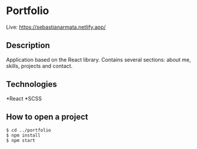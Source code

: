 # Portfolio

Live: https://sebastianarmata.netlify.app/

## Description

Application based on the React library. Contains several sections: about me, skills, projects and contact. 

## Technologies
*React
*SCSS

## How to open a project
```
$ cd ../portfolio
$ npm install
$ npm start
```
